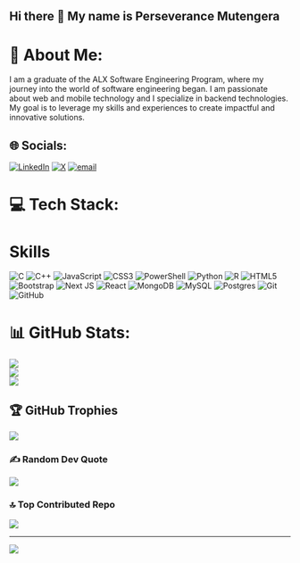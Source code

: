 ## Hi there 👋 My name is Perseverance Mutengera

# 💫 About Me:
I am a graduate of the ALX Software Engineering Program, where my journey into the world of software engineering began. I am passionate about web and mobile technology and I specialize in backend technologies. My goal is to leverage my skills and experiences to create impactful and innovative solutions.


## 🌐 Socials:
[![LinkedIn](https://img.shields.io/badge/LinkedIn-%230077B5.svg?logo=linkedin&logoColor=white)](https://linkedin.com/in/perseverancemutengera) [![X](https://img.shields.io/badge/X-black.svg?logo=X&logoColor=white)](https://x.com/PMutengera) [![email](https://img.shields.io/badge/Email-D14836?logo=gmail&logoColor=white)](mailto:perseverancemu@gmail.com) 

# 💻 Tech Stack:
# Skills
![C](https://img.shields.io/badge/c-%2300599C.svg?style=for-the-badge&logo=c&logoColor=white) ![C++](https://img.shields.io/badge/c++-%2300599C.svg?style=for-the-badge&logo=c%2B%2B&logoColor=white) ![JavaScript](https://img.shields.io/badge/javascript-%23323330.svg?style=for-the-badge&logo=javascript&logoColor=%23F7DF1E) ![CSS3](https://img.shields.io/badge/css3-%231572B6.svg?style=for-the-badge&logo=css3&logoColor=white) ![PowerShell](https://img.shields.io/badge/PowerShell-%235391FE.svg?style=for-the-badge&logo=powershell&logoColor=white) ![Python](https://img.shields.io/badge/python-3670A0?style=for-the-badge&logo=python&logoColor=ffdd54) ![R](https://img.shields.io/badge/r-%23276DC3.svg?style=for-the-badge&logo=r&logoColor=white) ![HTML5](https://img.shields.io/badge/html5-%23E34F26.svg?style=for-the-badge&logo=html5&logoColor=white) ![Bootstrap](https://img.shields.io/badge/bootstrap-%238511FA.svg?style=for-the-badge&logo=bootstrap&logoColor=white) ![Next JS](https://img.shields.io/badge/Next-black?style=for-the-badge&logo=next.js&logoColor=white) ![React](https://img.shields.io/badge/react-%2320232a.svg?style=for-the-badge&logo=react&logoColor=%2361DAFB) ![MongoDB](https://img.shields.io/badge/MongoDB-%234ea94b.svg?style=for-the-badge&logo=mongodb&logoColor=white) ![MySQL](https://img.shields.io/badge/mysql-4479A1.svg?style=for-the-badge&logo=mysql&logoColor=white) ![Postgres](https://img.shields.io/badge/postgres-%23316192.svg?style=for-the-badge&logo=postgresql&logoColor=white) ![Git](https://img.shields.io/badge/git-%23F05033.svg?style=for-the-badge&logo=git&logoColor=white) ![GitHub](https://img.shields.io/badge/github-%23121011.svg?style=for-the-badge&logo=github&logoColor=white)
# 📊 GitHub Stats:
![](https://github-readme-stats.vercel.app/api?username=Persemutengera&theme=radical&hide_border=true&include_all_commits=true&count_private=true)<br/>
![](https://nirzak-streak-stats.vercel.app/?user=Persemutengera&theme=radical&hide_border=true)<br/>
![](https://github-readme-stats.vercel.app/api/top-langs/?username=Persemutengera&theme=radical&hide_border=true&include_all_commits=true&count_private=true&layout=compact)

## 🏆 GitHub Trophies
![](https://github-profile-trophy.vercel.app/?username=Persemutengera&theme=radical&no-frame=false&no-bg=false&margin-w=4)

### ✍️ Random Dev Quote
![](https://quotes-github-readme.vercel.app/api?type=vetical&theme=radical)

### 🔝 Top Contributed Repo
![](https://github-contributor-stats.vercel.app/api?username=Persemutengera&limit=5&theme=radical&combine_all_yearly_contributions=true)

---
[![](https://visitcount.itsvg.in/api?id=Persemutengera&icon=0&color=0)](https://visitcount.itsvg.in)

<!-- Proudly created with GPRM ( https://gprm.itsvg.in ) -->
